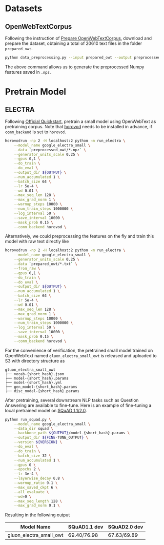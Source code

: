 # Datasets
## OpenWebTextCorpus
Following the instruction of [Prepare OpenWebTextCorpus](../datasets/pretrain_corpus#openwebtext), download and prepare the dataset, obtaining a total of 20610 text files in the folder `prepared_owt`.

```bash
python data_preprocessing.py --input prepared_owt --output preprocessed_owt --max_seq_length 128
```
The above command allows us to generate the preprocessed Numpy features saved in `.npz`.
# Pretrain Model
## ELECTRA
Following [Official Quickstart](https://github.com/google-research/electra#quickstart-pre-train-a-small-electra-model), pretrain a small model using OpenWebText as pretraining corpus. Note that [horovod](https://github.com/horovod/horovod) needs to be installed in advance, if `comm_backend` is set to `horovod`.

```bash
horovodrun -np 2 -H localhost:2 python -m run_electra \
    --model_name google_electra_small \
    --data `preprocessed_owt/*.npz` \
    --generator_units_scale 0.25 \
    --gpus 0,1 \
    --do_train \
    --do_eval \
    --output_dir ${OUTPUT} \
    --num_accumulated 1 \
    --batch_size 64 \
    --lr 5e-4 \
    --wd 0.01 \
    --max_seq_len 128 \
    --max_grad_norm 1 \
    --warmup_steps 10000 \
    --num_train_steps 1000000 \
    --log_interval 50 \
    --save_interval 10000 \
    --mask_prob 0.15 \
    --comm_backend horovod \
```

Alternatively, we could preprocessing the features on the fly and train this model with raw text directly like
```bash
horovodrun -np 2 -H localhost:2 python -m run_electra \
    --model_name google_electra_small \
    --generator_units_scale 0.25 \
    --data `prepared_owt/*.txt` \
    --from_raw \
    --gpus 0,1 \
    --do_train \
    --do_eval \
    --output_dir ${OUTPUT} \
    --num_accumulated 1 \
    --batch_size 64 \
    --lr 5e-4 \
    --wd 0.01 \
    --max_seq_len 128 \
    --max_grad_norm 1 \
    --warmup_steps 10000 \
    --num_train_steps 1000000 \
    --log_interval 50 \
    --save_interval 10000 \
    --mask_prob 0.15 \
    --comm_backend horovod \
```

For the convenience of verification, the pretrained small model trained on OpenWebText named `gluon_electra_small_owt` is released and uploaded to S3 with directory structure as

```
gluon_electra_small_owt
├── vocab-{short_hash}.json    
├── model-{short_hash}.params
├── model-{short_hash}.yml    
├── gen_model-{short_hash}.params   
├── disc_model-{short_hash}.params
```

After pretraining, several downstream NLP tasks such as Question Answering are available to fine-tune. Here is an example of fine-tuning a local pretrained model on [SQuAD 1.1/2.0](../question_answering#squad).

```bash
python run_squad.py \
    --model_name google_electra_small \
    --data_dir squad \
    --backbone_path ${OUTPUT}/model-{short_hash}.params \
    --output_dir ${FINE-TUNE_OUTPUT} \
    --version ${VERSION} \
    --do_eval \
    --do_train \
    --batch_size 32 \
    --num_accumulated 1 \
    --gpus 0 \
    --epochs 2 \
    --lr 3e-4 \
    --layerwise_decay 0.8 \
    --warmup_ratio 0.1 \
    --max_saved_ckpt 6 \
    --all_evaluate \
    --wd=0 \
    --max_seq_length 128 \
    --max_grad_norm 0.1 \
```

Resulting in the following output

| Model Name    | SQuAD1.1 dev  | SQuAD2.0 dev |
|--------------------------|---------------|--------------|
|gluon_electra_small_owt   | 69.40/76.98   | 67.63/69.89  |
